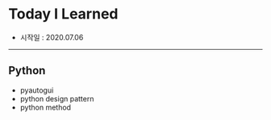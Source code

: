 # Today I Learned
- 시작일 : 2020.07.06

---
## Python
- pyautogui
- python design pattern
- python method